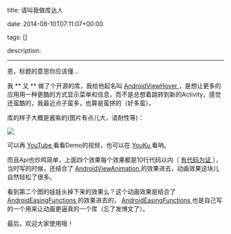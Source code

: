 title: 请叫我做库达人

date: 2014-08-10T07:11:07+00:00

tags: []

description: 

---
恩，标题的意思你应该懂… 

我 ** 又 ** 做了个开源的库，我给他起名叫 [ AndroidViewHover ](https://github.com/daimajia/AndroidViewHover) ，是想让更多的应用用一种更酷的方式显示菜单和信息，而不是总想着跳转到新的Activity，感觉还蛮酷的，我最近点子蛮多，也算是蛮拼的（好多蛮）。 

库的样子大概是酱紫的(图片有点儿大，请耐性等)： 

![](http://ww2.sinaimg.cn/mw690/610dc034jw1ej5iihjtl5g208z0f2npd.gif)

可以再 [ YouTube ](http://www.youtube.com/watch?v=bsDQbMTtPvM) 看看Demo的视频，也可以在 [ YouKu ](http://v.youku.com/v_show/id_XNzUyODMwNjA0.html) 看呐。 

而且Api也炒鸡简单，上面四个效果每个效果都是10行代码以内（ [ 有代码为证 ](https://github.com/daimajia/AndroidViewHover/blob/master/demo/src/main/java/com/daimajia/androidviewhover/demo/MainActivity.java) ），当时写的时候，还结合了 [ AndroidViewAnimation ](http://blog.daimajia.com/2014/06/android-view-animations/) 的效果进去，动画效果这块儿自然轻松了很多。 

看到第二个图的娃娃头掉下来的效果么？这个动画效果是结合了 [ AndroidEasingFunctions ](https://github.com/daimajia/AnimationEasingFunctions) 的效果进去的， [ AndroidEasingFunctions ](https://github.com/daimajia/AnimationEasingFunctions) 也是自己写的一个用来让动画更逼真的一个库（忘了发博文了）。 

最后，欢迎大家使用哦！ 
